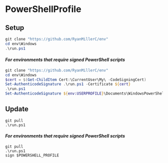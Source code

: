 # PowerShellProfile

## Setup

```powershell
git clone "https://github.com/RyanMillerC/env"
cd env\Windows
.\run.ps1
```

#### *For environments that require signed PowerShell scripts*

```powershell
git clone "https://github.com/RyanMillerC/env"
cd env\Windows
$cert = $(Get-ChildItem Cert:\CurrentUser\My\ -CodeSigningCert)
Set-AuthenticodeSignature .\run.ps1 -Certificate ${cert}
.\run.ps1
Set-AuthenticodeSignature ${env:USERPROFILE}\Documents\WindowsPowerShell\profile.ps1 -Certificate ${cert}
```

## Update

```
git pull
.\run.ps1
```

#### *For environments that require signed PowerShell scripts*

```
git pull
.\run.ps1
sign $POWERSHELL_PROFILE
```
